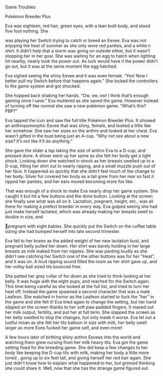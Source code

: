 Game Troubles 

Pokémon Breeder Plus 

 

 

Eva was eighteen, red hair, green eyes, with a lean built body, and stood five foot nothing. She 
  
was playing her Switch trying to catch or breed an Eevee. Eva was not enjoying the heat of summer as 
she only wore red panties, and a white t-shirt. It didn’t help that a storm was going on outside either, 
but it wasn’t stopping her in her goal. She was waiting for an egg to hatch when lighting hit nearby, 
nearly took the power out. As luck would have it the power didn’t go out, but it was at the same 
moment the egg hatched. 

Eva sighed seeing the shiny Eevee and it was even female. “Yes! Now I better pull my Switch before that 
happens again.” She locked the controllers to the game system and got shocked. 

She hopped back shaking her hands. “Ow, ow, ow! I think that’s enough gaming once I save.” Eva 
muttered as she saved the game. However instead of turning off like normal she saw a new pokémon 
game. “What’s this? PBP?” 

Eva tapped the icon and saw the full title Pokémon Breeder Plus. It showed an anthropomorphic Eevee 
that was shiny, female, and looked a little like her somehow. She saw her sizes on the anthro and looked 
at her chest. Eva wasn’t gifted in the bust being just an A-cup. “Why not see about a new size? It’s not 
like it’ll do anything.” 

She gave the slider a tap taking the size of anthro Eva to a D-cup, and pressed done. A shiver went up 
her spine as she felt her body get a light shock. Looking down she watched in shock as her breasts 
swelled up to a D-cup, filling her shirt out to nearly ripping, and a small muzzle push out of her face. It 
happened so quickly that she didn’t feel much of the change to her body. Silver fur covered her body as 
a tail grew from her rear so fast it ripped her panties, and her ears moved becoming more fox like.  

 

 

 

 

 

That was enough of a shock to make Eva nearly drop her game system. She caught it but hit a few 
buttons and the done button. Looking at the screen she finally saw what was all on it. Lactation, 
pregnant, height, etc., was all there for making a prefect breeder in every way. Eva gulped seeing she 
had just make herself lactated, which was already making her breasts swell to double in size, and 

pregnant with eight babies. She quickly put the Switch on the coffee table sizing she had bumped herself 
into late second trimester. 

 

 

 

Eva fell to her knees as the added weight of her new lactation bust, and pregnant belly pulled her down. 
Her shirt was barely holding in her large breasts as milk leaked from her nipples. She was panting loudly 
as she didn’t see catching her Switch one of the other buttons was for her “Heat”, and it was on. A loud 
ripping sound filled the room as her shirt gave up, and her volley ball sized tits bounced free. 

She patted her grey collar of fur down as she tried to think looking at her belly. It was huge with the 
eight pups, and reached for the Switch again. This time being careful as she looked at the full list, and 
tried to turn her heat off. Instead the game spawned a second character that was a male Leafeon. She 
watched in horror as the Leafeon started to fuck the “her” in the game and she felt it! Eva tried again to 
change the setting, but her hand slipped on the screen thanks to her soft paw padded fingers. It maxed 
out her milk output, fertility, and put her at full term. She slapped the screen as her belly swelled to stop 
the changes, but only made it worse. Eva let out a lustful moan as she felt her tits balloon in size with 
milk, her belly swell larger as more Eons fucked her game self, and even more! 

A few hours later of birthing shiny anthro Eevees into the world and watching them grew nursing from 
her milk heavy tits. Eva got the game setting fixed for the breeding game. She did keep a few changes to 
her body like keeping the D-cup tits with milk, making her body a little more toned , going up to six feet 
tall, and giving herself her red hair again. She just didn’t know how to explain what happened to her, but 
grinned thinking she could share it. Well, now that she has the strange game figured out. 


